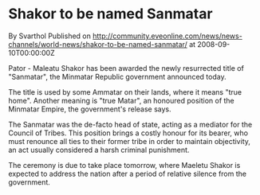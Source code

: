 # Shakor to be named Sanmatar
By Svarthol
Published on http://community.eveonline.com/news/news-channels/world-news/shakor-to-be-named-sanmatar/ at 2008-09-10T00:00:00Z

Pator - Maleatu Shakor has been awarded the newly resurrected title of "Sanmatar", the Minmatar Republic government announced today.  
  
The title is used by some Ammatar on their lands, where it means "true home". Another meaning is "true Matar", an honoured position of the Minmatar Empire, the government's release says.  
  
The Sanmatar was the de-facto head of state, acting as a mediator for the Council of Tribes. This position brings a costly honour for its bearer, who must renounce all ties to their former tribe in order to maintain objectivity, an act usually considered a harsh criminal punishment.  
  
The ceremony is due to take place tomorrow, where Maeletu Shakor is expected to address the nation after a period of relative silence from the government.

